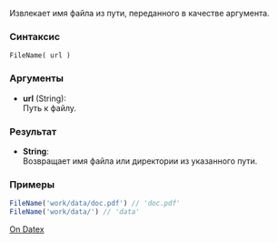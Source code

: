 Извлекает имя файла из пути, переданного в качестве аргумента.

### Синтаксис
`FileName( url )`

### Аргументы
- **url** (String):  
    Путь к файлу.

### Результат
- **String**:  
    Возвращает имя файла или директории из указанного пути.

### Примеры
```js
FileName('work/data/doc.pdf') // 'doc.pdf' 
FileName('work/data/') // 'data'
```

[On Datex](http://docs.datex.ru/article.htm?id=5620250451197911791)